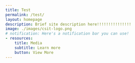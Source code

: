 ```yaml
---
title: Test
permalink: /test/
layout: homepage
description: Brief site description here!!!!!!!!!!!!!!!
image: ./images/csit-logo.png
# notification: Here's a notification bar you can use!
- resources:
    title: Media
    subtitle: Learn more
    button: View More
---
```

